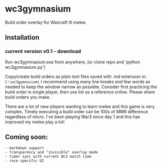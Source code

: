# wc3gymnasium
Build order overlay for Warcraft III melee.




## Installation
###	current version v0.1 - download 

Run wc3gymnasium.exe from anywhere, (or clone repo and 'python wc3gymnasium.py')

Copy/create build orders as plain text files saved with .md extension in: 
	`C:\wc3gymnasium\`
I recommend using many line breaks and few words as needed to keep the window narrow as possible. 
Consider first practicing the build order in single player, then use list as a reference online.  Please share build orders you make.


There are a lot of new players wanting to learn melee and this game is very complex. Timely executing a build order can be 100s of MMR difference regardless of micro. I've been playing War3 since day 1 and this has improved my melee play a lot!


## Coming soon:
	- markdown support 
	- transparency and "invisible" overlay mode
	- timer sync with current Wc3 match time
	- race specific UI
